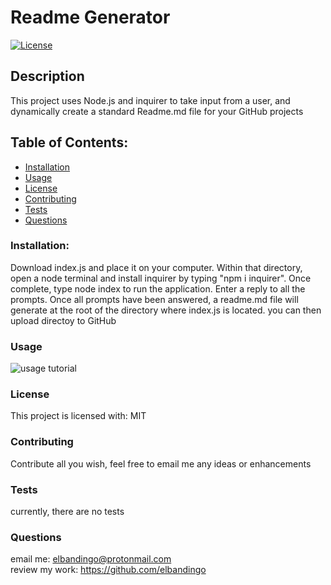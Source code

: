 # Readme Generator
[![License](https://img.shields.io/badge/License-MIT-yellow.svg)](https://opensource.org/licenses/MIT)
## Description    
This project uses Node.js and inquirer to take input from a user, and dynamically create a standard Readme.md file for your GitHub projects
## Table of Contents:
* [Installation](#installation)
* [Usage](#usage)
* [License](#license)
* [Contributing](#contributing)
* [Tests](#tests)
* [Questions](#questions)
### Installation:
Download index.js and place it on your computer. Within that directory, open a node terminal and install inquirer by typing "npm i inquirer". Once complete, type node index to run the application. Enter a reply to all the prompts. Once all prompts have been answered, a readme.md file will generate at the root of the directory where index.js is located. you can then upload directoy to GitHub
### Usage
![usage tutorial](assets/images/demo.gif)
### License
This project is licensed with:
MIT
### Contributing
Contribute all you wish, feel free to email me any ideas or enhancements
### Tests
currently, there are no tests
### Questions
email me: elbandingo@protonmail.com<br />
review my work: https://github.com/elbandingo
